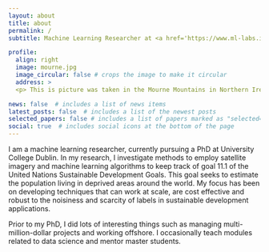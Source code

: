 ```yaml
---
layout: about
title: about
permalink: /
subtitle: Machine Learning Researcher at <a href='https://www.ml-labs.ie/'>ML Labs</a>, Ireland.

profile:
  align: right
  image: mourne.jpg
  image_circular: false # crops the image to make it circular
  address: > 
  <p> This is picture was taken in the Mourne Mountains in Northern Ireland.<\p> 

news: false  # includes a list of news items
latest_posts: false  # includes a list of the newest posts
selected_papers: false # includes a list of papers marked as "selected={true}"
social: true  # includes social icons at the bottom of the page
---
```


I am a machine learning researcher, currently pursuing a PhD at University College Dublin. In my research, I investigate methods to employ satellite imagery and machine learning algorithms to keep track of goal 11.1 of the United Nations Sustainable Development Goals. This goal seeks to estimate the population living in deprived areas around the world. My focus has been on developing techniques that can work at scale, are cost effective and robust to the noisiness and scarcity of labels in sustainable development applications. 

Prior to my PhD, I did lots of interesting things such as managing multi-million-dollar projects and working offshore. I occasionally teach modules related to data science and mentor master students.

